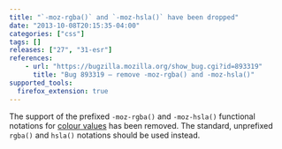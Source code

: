 ```yaml
---
title: "`-moz-rgba()` and `-moz-hsla()` have been dropped"
date: "2013-10-08T20:15:35-04:00"
categories: ["css"]
tags: []
releases: ["27", "31-esr"]
references:
    - url: "https://bugzilla.mozilla.org/show_bug.cgi?id=893319"
      title: "Bug 893319 – remove -moz-rgba() and -moz-hsla()"
supported_tools:
  firefox_extension: true
---
```

The support of the prefixed `-moz-rgba()` and `-moz-hsla()` functional notations for [colour values](https://developer.mozilla.org/docs/Web/CSS/color_value) has been removed. The standard, unprefixed `rgba()` and `hsla()` notations should be used instead.
